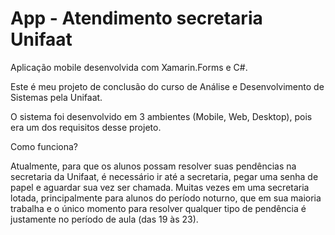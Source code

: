 # App - Atendimento secretaria Unifaat
Aplicação mobile desenvolvida com Xamarin.Forms e C#. 

Este é meu projeto de conclusão do curso de Análise e Desenvolvimento de Sistemas pela Unifaat.

O sistema foi desenvolvido em 3 ambientes (Mobile, Web, Desktop), pois era um dos requisitos desse projeto.

Como funciona?

Atualmente, para que os alunos possam resolver suas pendências na secretaria da Unifaat, é necessário ir até a secretaria, pegar uma senha de papel e aguardar sua vez ser chamada. Muitas vezes em uma secretaria lotada, principalmente para alunos do período noturno, que em sua maioria trabalha e o único momento para resolver qualquer tipo de pendência é justamente no período de aula (das 19 às 23).



